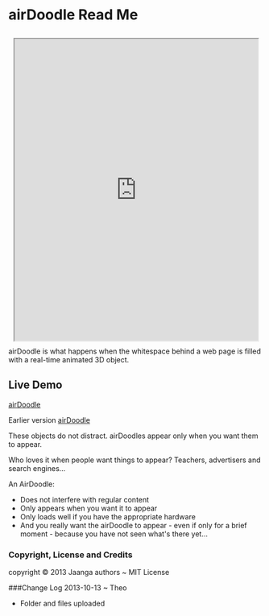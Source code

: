 airDoodle Read Me
=================

<iframe src=http://jaanga.github.io/gestification/projects/air-doodle/air-doodle-1.html height=600px width=96% style=margin:2% ></iframe>
airDoodle is what happens when the whitespace behind a web page is filled with a real-time animated 3D object.

## Live Demo

[airDoodle](http://jaanga.github.io/gestification/projects/air-doodle/index.html)

Earlier version
[airDoodle](http://jaanga.github.io/gestification/projects/air-doodle/air-doodle-1.html)

These objects do not distract. airDoodles appear only when you want them to appear.

Who loves it when people want things to appear? Teachers, advertisers and search engines...

An AirDoodle:

* Does not interfere with regular content
* Only appears when you want it to appear
* Only loads well if you have the appropriate hardware
* And you really want the airDoodle to appear - even if only for a brief moment - because you have not seen what\'s there yet...

### Copyright, License and Credits

copyright &copy; 2013 Jaanga authors ~ MIT License

###Change Log
2013-10-13 ~ Theo

* Folder and files uploaded

